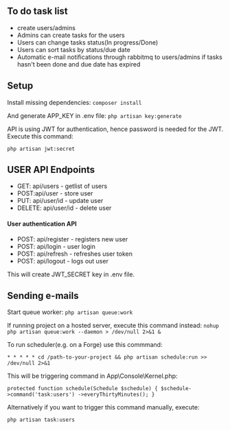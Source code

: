 ## To do task list
- create users/admins
- Admins can create tasks for the users
- Users can change tasks status(In progress/Done)
- Users can sort tasks by status/due date
- Automatic e-mail notifications through rabbitmq to users/admins if tasks hasn't been done and due date has expired


## Setup
Install missing dependencies:
`composer install`

And generate APP_KEY in .env file: `php artisan key:generate`

API is using JWT for authentication, hence password is needed for the JWT. Execute this command:

`php artisan jwt:secret`

## USER API Endpoints

- GET: api/users - getlist of users
- POST:api/user - store user
- PUT: api/user/id - update user
- DELETE: api/user/id - delete user

#### User authentication API

- POST: api/register - registers new user
- POST: api/login - user login
- POST: api/refresh - refreshes user token
- POST: api/logout - logs out user


This will create JWT_SECRET key in .env file.

## Sending e-mails

Start queue worker:
`php artisan queue:work`

If running project on a hosted server, execute this command instead: `nohup php artisan queue:work --daemon > /dev/null 2>&1 &`


To run scheduler(e.g. on a Forge) use this commmand:

`* * * * * cd /path-to-your-project && php artisan schedule:run >> /dev/null 2>&1`

This will be triggering command in App\Console\Kernel.php: 

 `protected function schedule(Schedule $schedule)
    {
        $schedule->command('task:users')
            ->everyThirtyMinutes();
    }`
   
Alternatively if you want to trigger this command manually, execute:

`php artisan task:users`
